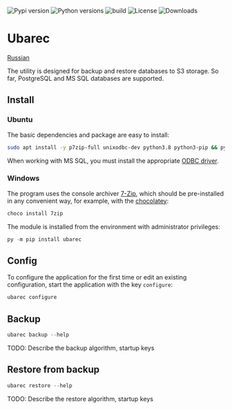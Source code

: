 ![Pypi version](https://img.shields.io/pypi/v/ubarec.svg)
![Python versions](https://img.shields.io/pypi/pyversions/ubarec)
![build](https://github.com/fgbm/ubarec/workflows/build/badge.svg)
![License](https://img.shields.io/github/license/fgbm/ubarec.svg)
![Downloads](https://img.shields.io/pypi/dm/ubarec)

# Ubarec

[Russian](README.ru.md)

The utility is designed for backup and restore databases to S3 storage. 
So far, PostgreSQL and MS SQL databases are supported.

## Install

### Ubuntu

The basic dependencies and package are easy to install:
```bash
sudo apt install -y p7zip-full unixodbc-dev python3.8 python3-pip && python3.8 -m pip install ubarec
```

When working with MS SQL, you must install the appropriate [ODBC driver](https://docs.microsoft.com/sql/connect/odbc/linux-mac/installing-the-microsoft-odbc-driver-for-sql-server).

### Windows

The program uses the console archiver [7-Zip](https://www.7-zip.org/download.html), 
which should be pre-installed in any convenient way, for example, with the
[chocolatey](https://chocolatey.org/):
```powershell
choco install 7zip 
```

The module is installed from the environment with administrator privileges:
```powershell
py -m pip install ubarec
```

## Config

To configure the application for the first time or edit an existing configuration, start the application
with the key ```configure```:
```powershell
ubarec configure
```

## Backup

```powershell
ubarec backup --help
```
TODO: Describe the backup algorithm, startup keys

## Restore from backup

```powershell
ubarec restore --help
```
TODO: Describe the restore algorithm, startup keys
